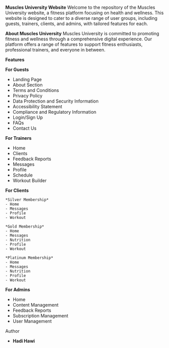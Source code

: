 **Muscles University Website**
Welcome to the repository of the Muscles University website, a fitness platform focusing on health and wellness. This website is designed to cater to a diverse range of user groups, including guests, trainers, clients, and admins, with tailored features for each.

**About Muscles University**
Muscles University is committed to promoting fitness and wellness through a comprehensive digital experience. Our platform offers a range of features to support fitness enthusiasts, professional trainers, and everyone in between.

**Features**

**For Guests**
- Landing Page
- About Section
- Terms and Conditions
- Privacy Policy
- Data Protection and Security Information
- Accessibility Statement
- Compliance and Regulatory Information
- Login/Sign Up
- FAQs
- Contact Us

**For Trainers**
- Home
- Clients
- Feedback Reports
- Messages
- Profile
- Schedule
- Workout Builder

**For Clients**

    *Silver Membership*
    - Home
    - Messages
    - Profile
    - Workout

    *Gold Membership*
    - Home
    - Messages
    - Nutrition
    - Profile
    - Workout

    *Platinum Membership*
    - Home
    - Messages
    - Nutrition
    - Profile
    - Workout
      
**For Admins**
- Home
- Content Management
- Feedback Reports
- Subscription Management
- User Management

Author
- **Hadi Hawi** 

